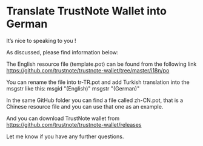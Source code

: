 # Translate TrustNote Wallet into German


It’s nice to speaking to you !
 
As discussed, please find information below:
 
The English resource file (template.pot) can be found from the following link
https://github.com/trustnote/trustnote-wallet/tree/master/i18n/po
 
You can rename the file into tr-TR.pot and add Turkish translation into the msgstr like this:
msgid "(English)"
msgstr "(German)"
 
In the same GitHub folder you can find a file called zh-CN.pot, that is a Chinese resource file and you can use that one as an example.
 
And you can download TrustNote wallet from https://github.com/trustnote/trustnote-wallet/releases
 
Let me know if you have any further questions.
